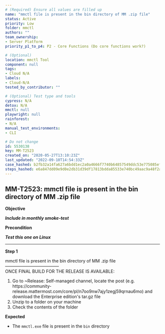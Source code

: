```yaml
---
# (Required) Ensure all values are filled up
name: "mmctl file is present in the bin directory of MM .zip file"
status: Active
priority: Low
folder: mmctl
authors: ""
team_ownership: 
- Server Platform
priority_p1_to_p4: P2 - Core Functions (Do core functions work?)

# (Optional)
location: mmctl Tool
component: null
tags: 
- Cloud N/A
labels: 
- Cloud-N/A
tested_by_contributor: ""

# (Optional) Test type and tools
cypress: N/A
detox: N/A
mmctl: null
playwright: null
rainforest: 
- N/A
manual_test_environments: 
- CLI

# Do not change
id: 5530138
key: MM-T2523
created_on: "2020-05-27T13:10:23Z"
last_updated: "2022-09-10T14:54:33Z"
case_hashed: b2fb32a14fa627a6bdd1ec2a0a4666f7740b64857549ddc53e775085ef344f0f881b01b19725d47cba71f4efb9e19d87
steps_hashed: e6a847dd09e9d0e2db31d39df17813bdda85533e740bc49aac9a48f2aab045f19772137cf3a66f72786e963945fdd37f
---
```


<!-- (Auto-generated) Based on frontmatter's "key" and "name" -->

## MM-T2523: mmctl file is present in the bin directory of MM .zip file

**Objective**

_**Include in monthly smoke-test**_

**Precondition**

_**Test this one on Linux**_

---

**Step 1**

mmctl file is present in the bin directory of MM .zip file\
–––––––––––––––––––––––––\
ONCE FINAL BUILD FOR THE RELEASE IS AVAILABLE:

1. Go to \~Release: Self-managed channel, locate the post (e.g. https\://community-release.mattermost.com/core/pl/n7oo9nw7ajy1zegj59qrnau6mo) and download the Enterprise edition's tar.gz file
2. Unzip to a folder on your machine
3. Check the contents of the folder

**Expected**

- The `mmctl.exe` file is present in the `bin` directory
